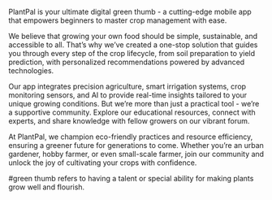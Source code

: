 PlantPal is your ultimate digital green thumb - a cutting-edge mobile app that empowers beginners to master crop management with ease.

We believe that growing your own food should be simple, sustainable, and accessible to all. That’s why we’ve created a one-stop solution that guides you through every step of the crop lifecycle, from soil preparation to yield prediction, with personalized recommendations powered by advanced technologies.

Our app integrates precision agriculture, smart irrigation systems, crop monitoring sensors, and AI to provide real-time insights tailored to your unique growing conditions. But we’re more than just a practical tool - we’re a supportive community. Explore our educational resources, connect with experts, and share knowledge with fellow growers on our vibrant forum.

At PlantPal, we champion eco-friendly practices and resource efficiency, ensuring a greener future for generations to come. Whether you’re an urban gardener, hobby farmer, or even small-scale farmer, join our community and unlock the joy of cultivating your crops with confidence.

#green thumb refers to having a talent or special ability for making plants grow well and flourish.
